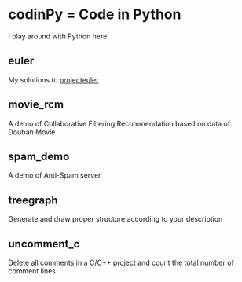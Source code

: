 # codinPy = Code in Python

I play around with Python here.

## euler

My solutions to [projecteuler](http://projecteuler.net/)

## movie_rcm

A demo of Collaborative Filtering Recommendation based on data of Douban Movie

## spam_demo

A demo of Anti-Spam server

## treegraph

Generate and draw proper structure according to your description

## uncomment_c

Delete all comments in a C/C++ project and count the total number of comment lines

